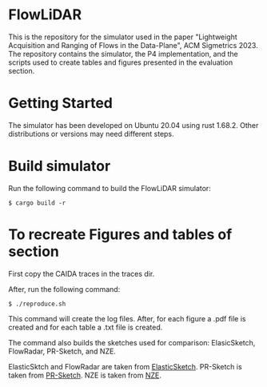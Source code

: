 # FlowLiDAR

This is the repository for the simulator used in the paper "Lightweight Acquisition and Ranging of Flows in the Data-Plane", ACM Sigmetrics 2023. 
The repository contains the simulator, the P4 implementation, and the scripts used to create tables and figures presented in the evaluation section.

# Getting Started

The simulator has been developed on Ubuntu 20.04 using rust 1.68.2. Other distributions or versions may need different steps.

# Build simulator

Run the following command to build the FlowLiDAR simulator:

```
$ cargo build -r
```


# To recreate Figures and tables of section 

First copy the CAIDA traces in the traces dir.

After, run the following command:

```
$ ./reproduce.sh
```

This command will create the log files. After, for each figure a .pdf file is created and for each table a .txt file is created. 

The command also builds the sketches used for comparison: ElasicSketch, FlowRadar, PR-Sketch, and NZE.

ElasticSktch and FlowRadar are taken from [ElasticSketch](https://github.com/BlockLiu/ElasticSketchCode).
PR-Sketch is taken from [PR-Sketch](https://github.com/N2-Sys/PR-Sketch).
NZE is taken from [NZE](https://github.com/N2-Sys/NZE-Sketch).

